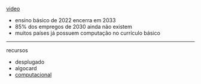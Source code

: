 [video](https://www.youtube.com/watch?v=ZsFWSvWk9C0&t=387s)

- ensino básico de 2022 encerra em 2033
- 85% dos empregos de 2030 ainda não existem
- muitos países já possuem computação no currículo básico

---
recursos

- desplugado
- algocard
- [computacional](http://computacional.com.br)
